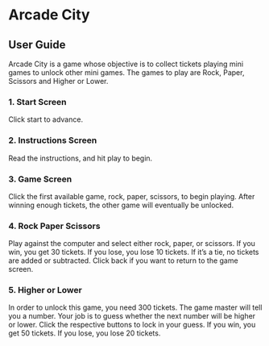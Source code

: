# Arcade City

## User Guide
  Arcade City is a game whose objective is to collect tickets playing mini games to unlock other mini games. The games to play are Rock, Paper, Scissors and Higher or Lower.
  
### 1. Start Screen
  Click start to advance.
  
### 2. Instructions Screen
  Read the instructions, and hit play to begin.
  
### 3. Game Screen
  Click the first available game, rock, paper, scissors, to begin playing. After winning enough tickets, the other game will eventually be unlocked.
  
### 4. Rock Paper Scissors
  Play against the computer and select either rock, paper, or scissors. If you win, you get 30 tickets. If you lose, you lose 10 tickets. If it’s a tie, no tickets are added or subtracted. Click back if you want to return to the game screen.
  
### 5. Higher or Lower
  In order to unlock this game, you need 300 tickets. The game master will tell you a number. Your job is to guess whether the next number will be higher or lower. Click the respective buttons to lock in your guess. If you win, you get 50 tickets. If you lose, you lose 20 tickets.
